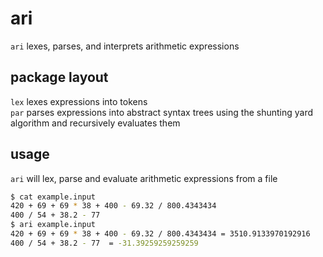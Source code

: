 # ari
`ari` lexes, parses, and interprets arithmetic expressions

## package layout
`lex` lexes expressions into tokens  
`par` parses expressions into abstract syntax trees using the shunting yard algorithm and recursively evaluates them

## usage
`ari` will lex, parse and evaluate arithmetic expressions from a file
```bash
$ cat example.input
420 + 69 + 69 * 38 + 400 - 69.32 / 800.4343434
400 / 54 + 38.2 - 77 
$ ari example.input
420 + 69 + 69 * 38 + 400 - 69.32 / 800.4343434 = 3510.9133970192916
400 / 54 + 38.2 - 77  = -31.39259259259259
```

